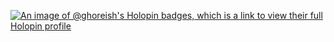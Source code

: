 [![An image of @ghoreish's Holopin badges, which is a link to view their full Holopin profile](https://holopin.me/ghoreish)](https://holopin.io/@ghoreish)
